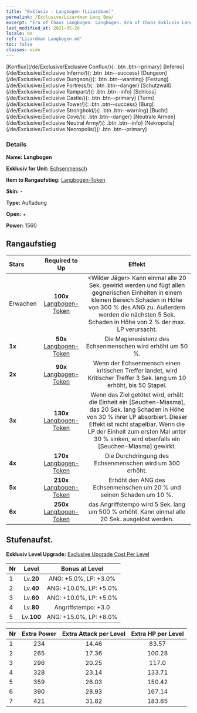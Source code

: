 ```yaml
---
title: "Exklusiv - Langbogen (Lizardman)"
permalink: /Exclusive/Lizardman Long Bow/
excerpt: "Era of Chaos Langbogen. Langbogen. Era of Chaos Exklusiv Langbogen. Echsenmensch Exklusiv."
last_modified_at: 2021-05-28
locale: de
ref: "Lizardman Langbogen.md"
toc: false
classes: wide
---
```

 [Konflux](/de/Exclusive/Exclusive Conflux/){: .btn .btn--primary} [Inferno](/de/Exclusive/Exclusive Inferno/){: .btn .btn--success} [Dungeon](/de/Exclusive/Exclusive Dungeon/){: .btn .btn--warning} [Festung](/de/Exclusive/Exclusive Fortress/){: .btn .btn--danger} [Schutzwall](/de/Exclusive/Exclusive Rampart/){: .btn .btn--info} [Schloss](/de/Exclusive/Exclusive Castle/){: .btn .btn--primary} [Turm](/de/Exclusive/Exclusive Tower/){: .btn .btn--success} [Burg](/de/Exclusive/Exclusive Stronghold/){: .btn .btn--warning} [Bucht](/de/Exclusive/Exclusive Cove/){: .btn .btn--danger} [Neutrale Armee](/de/Exclusive/Exclusive Neutral Army/){: .btn .btn--info} [Nekropolis](/de/Exclusive/Exclusive Necropolis/){: .btn .btn--primary} 

### Details
 **Name: Langbogen** 

 **Exklusiv for Unit:** [Echsenmensch](/de/units/Lizardman/) 

 **Item to Rangaufstieg:** [Langbogen-Token](/ItemsDE/con_914/)

 **Skin:** -

 **Type:** Aufladung

 **Open:** +

 **Power:** 1560

## Rangaufstieg

  |     Stars    |  Required to Up | Effekt |
  |:-------------|:---------------:|:---------------:|
  |  Erwachen  | **100x** [Langbogen-Token](/ItemsDE/con_914/) | <Wilder Jäger> Kann einmal alle 20 Sek. gewirkt werden und fügt allen gegnerischen Einheiten in einem kleinen Bereich Schaden in Höhe von 300 % des ANG zu. Außerdem werden die nächsten 5 Sek. Schaden in Höhe von 2 % der max. LP verursacht. |
  | **1x** <i class="fas fa-star"/> | **50x** [Langbogen-Token](/ItemsDE/con_914/) | Die Magieresistenz des Echsenmenschen wird erhöht um 50 %. |
  | **2x** <i class="fas fa-star"/> | **90x** [Langbogen-Token](/ItemsDE/con_914/) | Wenn der Echsenmensch einen kritischen Treffer landet, wird Kritischer Treffer 3 Sek. lang um 10 erhöht, bis 50 Stapel. |
  | **3x** <i class="fas fa-star"/> | **130x** [Langbogen-Token](/ItemsDE/con_914/) | Wenn das Ziel getötet wird, erhält die Einheit ein [Seuchen-Miasma], das 20 Sek. lang Schaden in Höhe von 30 % ihrer LP absorbiert. Dieser Effekt ist nicht stapelbar. Wenn die LP der Einheit zum ersten Mal unter 30 % sinken, wird ebenfalls ein [Seuchen-Miasma] gewirkt. |
  | **4x** <i class="fas fa-star"/> | **170x** [Langbogen-Token](/ItemsDE/con_914/) | Die Durchdringung des Echsenmenschen wird um 300 erhöht. |
  | **5x** <i class="fas fa-star"/> | **210x** [Langbogen-Token](/ItemsDE/con_914/) | Erhöht den ANG des Echsenmenschen um 20 % und seinen Schaden um 10 %. |
  | **6x** <i class="fas fa-star"/> | **250x** [Langbogen-Token](/ItemsDE/con_914/) | <Wilder Ausbruch> das Angriffstempo wird 5 Sek. lang um 500 % erhöht. Kann einmal alle 20 Sek. ausgelöst werden. |


## Stufenaufst.
 **Exklusiv Level Upgrade:** [Exclusive Upgrade Cost Per Level](/Exclusive/ExclusiveUpgradeCostPerLevel/)

  |  Nr  |   Level  | Bonus at Level |
  |:-----|:--------:|:--------------:|
  | 1 | Lv.**20** | ANG: +5.0%, LP: +3.0% |
  | 2 | Lv.**40** | ANG: +10.0%, LP: +5.0% |
  | 3 | Lv.**60** | ANG: +10.0%, LP: +5.0% |
  | 4 | Lv.**80** | Angriffstempo: +3.0 |
  | 5 | Lv.**100** | ANG: +15.0%, LP: +8.0% |


  |  Nr  |  Extra Power | Extra Attack per Level | Extra HP per Level |
  |:-----|:--------:|:--------:|:--------:|
  | 1 | 234 | 14.46 | 83.57 |
  | 2 | 265 | 17.36 | 100.28 |
  | 3 | 296 | 20.25 | 117.0 |
  | 4 | 328 | 23.14 | 133.71 |
  | 5 | 359 | 26.03 | 150.42 |
  | 6 | 390 | 28.93 | 167.14 |
  | 7 | 421 | 31.82 | 183.85 |


